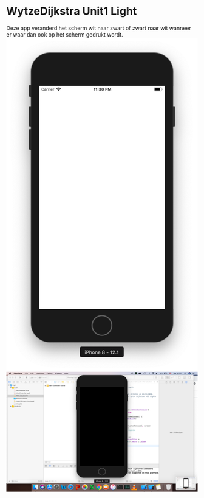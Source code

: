 # WytzeDijkstra Unit1 Light
Deze app veranderd het scherm wit naar zwart of zwart naar wit wanneer er waar dan ook op het scherm gedrukt wordt.
![alt text](https://github.com/wytzz/WytzeDijkstra-Unit1-Light/blob/master/doc/Schermafbeelding%202018-12-17%20om%2023.30.11.png)
![alt text](https://github.com/wytzz/WytzeDijkstra-Unit1-Light/blob/master/doc/Schermafbeelding%202018-11-28%20om%2014.02.44.png)
